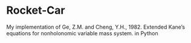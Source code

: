 # Rocket-Car

My implementation of $\text{Ge, Z.M. and Cheng, Y.H., 1982. Extended Kane’s equations for nonholonomic variable mass system.}$ in Python

